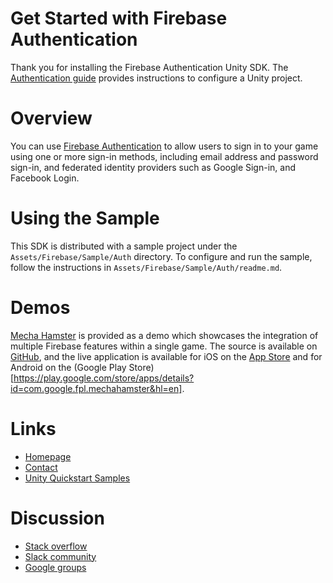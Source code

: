 Get Started with Firebase Authentication
========================================

Thank you for installing the Firebase Authentication Unity SDK. The
[Authentication guide](https://firebase.google.com/docs/auth/unity/start)
provides instructions to configure a Unity project.

# Overview

You can use
[Firebase Authentication](https://firebase.google.com/products/auth/)
to allow users to sign in to your game using one or more sign-in methods,
including email address and password sign-in, and federated identity providers
such as Google Sign-in, and Facebook Login.

# Using the Sample

This SDK is distributed with a sample project under the
`Assets/Firebase/Sample/Auth` directory. To configure and run the sample,
follow the instructions in `Assets/Firebase/Sample/Auth/readme.md`.

# Demos

[Mecha Hamster](https://github.com/google/mechahamster) is provided as a demo
which showcases the integration of multiple Firebase features within a single
game.  The source is available on
[GitHub](https://github.com/google/mechahamster), and the live application
is available for iOS on the
[App Store](https://itunes.apple.com/us/app/mechahamster/id1286046770?mt=8&ign-mpt=uo%3D4)
and for Android on the
(Google Play Store)[https://play.google.com/store/apps/details?id=com.google.fpl.mechahamster&hl=en].

# Links

* [Homepage](https://firebase.google.com/games/)
* [Contact](https://firebase.google.com/support/contact/)
* [Unity Quickstart Samples](https://github.com/firebase/quickstart-unity)

# Discussion

* [Stack overflow](https://stackoverflow.com/questions/tagged/firebase)
* [Slack community](https://firebase-community.slack.com/)
* [Google groups](https://groups.google.com/forum/#!forum/firebase-talk)
